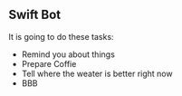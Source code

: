 ## Swift Bot

It is going to do these tasks:
- Remind you about things
- Prepare Coffie
- Tell where the weater is better right now
- BBB
